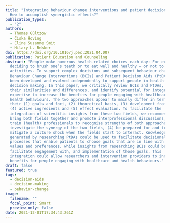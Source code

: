 ```yaml
---
title: "Integrating behaviour change interventions and patient decision aids:
  How to accomplish synergistic effects?"
publication_types:
  - "2"
authors:
  - Thomas Gültzow
  - Ciska Hoving
  - Eline Suzanne Smit
  - Hilary L. Bekker
doi: https://doi.org/10.1016/j.pec.2021.04.007
publication: Patient Education and Counseling
abstract: "People make numerous health-related choices each day: For example,
  deciding to brush one’s teeth or to eat well and healthy – or not to do these
  activities. To support complex decisions and subsequent behaviour change, both
  Behaviour Change Interventions (BCIs) and Patient Decision Aids (PtDAs) have
  been developed and evolved independently to support people in health-related
  decision making. In this paper, we critically review BCIs and PtDAs, examine
  their similarities and differences, and identify potential for integration of
  expertise to increase the benefits for people engaging with healthcare and
  health behaviours. The two approaches appear to mainly differ in terms of
  their (1) goals and foci, (2) theoretical basis, (3) development frameworks,
  (4) active ingredients and (5) effect evaluation. To facilitate the
  integration of scientific insights from these two fields, we recommend to (1)
  bring both fields together and promote interprofessional discussions, (2)
  train (health) professionals to recognise strengths of both approaches, (3)
  investigate the synergy of the two fields, (4) be prepared for and try to
  mitigate a culture shock when the fields start to interact. Knowledge
  generated by researching PtDAs could be used to facilitate decisional
  processes that enable patients to choose goals that are in line with their
  values and preferences, while insights from researching BCIs could be used to
  facilitate engagement with, and implementation of those goals. This
  integration could allow researchers and intervention providers to increase the
  benefits for people engaging with healthcare and health behaviours."
draft: false
featured: true
tags:
  - decision-aids
  - decision-making
  - behavior-change
image:
  filename: ""
  focal_point: Smart
  preview_only: false
date: 2021-12-01T17:34:43.261Z
---
```

